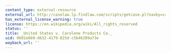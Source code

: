 ```yaml
---
content_type: external-resource
external_url: http://caselaw.lp.findlaw.com/scripts/getcase.pl?navby=case&court=us&vol=304&page=144
has_external_license_warning: true
license: https://en.wikipedia.org/wiki/All_rights_reserved
status: ''
title: _United States v. Carolene Products Co._
uid: 0601e669-d632-4179-825d-c5b46209a73e
wayback_url: ''
---
```

